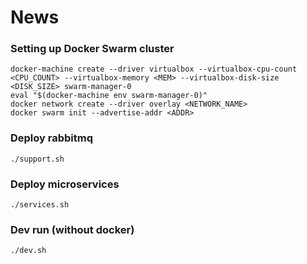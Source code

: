# News

### Setting up Docker Swarm cluster
    docker-machine create --driver virtualbox --virtualbox-cpu-count <CPU_COUNT> --virtualbox-memory <MEM> --virtualbox-disk-size <DISK_SIZE> swarm-manager-0
    eval "$(docker-machine env swarm-manager-0)"
    docker network create --driver overlay <NETWORK_NAME>
    docker swarm init --advertise-addr <ADDR>

### Deploy rabbitmq
    ./support.sh

### Deploy microservices
    ./services.sh
    
### Dev run (without docker)
    ./dev.sh